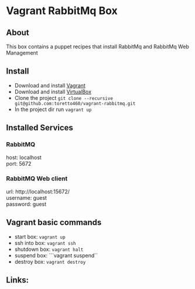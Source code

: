# Vagrant RabbitMq Box

## About

This box contains a puppet recipes that install RabbitMq and RabbitMq Web Management

## Install

* Download and install [Vagrant]
* Download and install [VirtualBox]
* Clone the project ```git clone --recursive git@github.com:toretto460/vagrant-rabbitmq.git```
* In the project dir run ```vagrant up```

## Installed Services

### RabbitMQ

host: localhost  
port: 5672  

### RabbitMQ Web client

url: http://localhost:15672/  
username: guest  
password: guest  

## Vagrant basic commands

* start box: ```vagrant up```
* ssh into box: ```vagrant ssh```
* shutdown box: ```vagrant halt```
* suspend box: ```vagrant suspend``
* destroy box: ```vagrant destroy```

## Links: 

[Vagrant]: http://downloads.vagrantup.com/
[VirtualBox]: https://www.virtualbox.org/wiki/Downloads